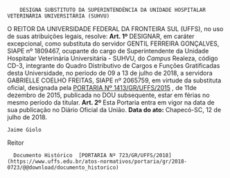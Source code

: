         DESIGNA SUBSTITUTO DA SUPERINTENDÊNCIA DA UNIDADE HOSPITALAR VETERINÁRIA UNIVERSITÁRIA (SUHVU)  

 O REITOR DA UNIVERSIDADE FEDERAL DA FRONTEIRA SUL (UFFS), no uso de suas atribuições legais, resolve:   **Art. 1º** DESIGNAR, em caráter excepcional, como substituta do servidor GENTIL FERREIRA GONÇALVES, SIAPE nº 1809467, ocupante do cargo de Superintendente da Unidade Hospitalar Veterinária Universitária - SUHVU, do *Campus* Realeza, código CD-3, integrante do Quadro Distributivo de Cargos e Funções Gratificadas desta Universidade, no período de 09 a 13 de julho de 2018, a servidora GABRIELLE COELHO FREITAS, SIAPE nº 2065759, em virtude da substituta oficial, designada pela [PORTARIA Nº 1413/GR/UFFS/2015](https://www.uffs.edu.br/atos-normativos/portaria/gr/2015-1413)  , de 11de dezembro de 2015, publicada no DOU subsequente, estar em férias no mesmo período da titular.   **Art. 2º** Esta Portaria entra em vigor na data de sua publicação no Diário Oficial da União.      **Data do ato:** Chapecó-SC, 12 de julho de 2018.   
 

    Jaime Giolo   
 Reitor 

      Documento Histórico  [PORTARIA Nº 723/GR/UFFS/2018](https://www.uffs.edu.br/atos-normativos/portaria/gr/2018-0723/@@download/documento_historico)     
      